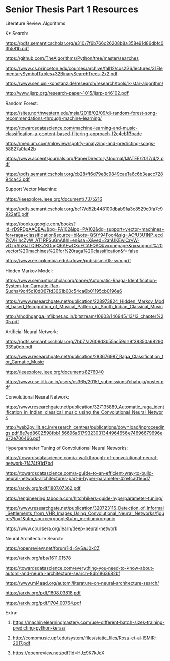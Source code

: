 # Senior Thesis Part 1 Resources

Literature Review Algorithms 

K* Search: 

https://pdfs.semanticscholar.org/e310/7f6b766c26208b8a358e91d86dbfc03b581b.pdf 

https://github.com/TheAlgorithms/Python/tree/master/searches

https://www.cs.princeton.edu/courses/archive/fall12/cos226/lectures/31ElementarySymbolTables+32BinarySearchTrees-2x2.pdf

https://www.sen.uni-konstanz.de/research/research/tools/k-star-algorithm/ 

http://www.ijsrp.org/research-paper-1015/ijsrp-p46102.pdf

Random Forest: 

https://sites.northwestern.edu/msia/2018/02/09/dj-random-forest-song-recommendations-through-machine-learning/ 

https://towardsdatascience.com/machine-learning-and-music-classification-a-content-based-filtering-approach-f2c4eb13bade

https://medium.com/mlreview/spotify-analyzing-and-predicting-songs-58827a0fa42b

https://www.accentsjournals.org/PaperDirectory/Journal/IJATEE/2017/4/2.pdf

https://pdfs.semanticscholar.org/cb28/ff6d79e8c9849cae1a6c6b3eacc72894ca43.pdf 

Support Vector Machine: 

https://ieeexplore.ieee.org/document/7375216

https://pdfs.semanticscholar.org/bc17/d52b448100dbab9fa3c8529c0fa7c9922af0.pdf

https://books.google.com/books?id=rD9RDgAAQBAJ&pg=PA102&lpg=PA102&dq=support+vector+machines+for+raga+classification&source=bl&ots=QStY94Foc4&sig=ACfU3U1NP_ecdZKVHIncZyW_AT1RPSuGnA&hl=en&sa=X&ved=2ahUKEwiCrvW-vOzgAhXiJTQIHXZKDugQ6AEwCXoECAEQAQ#v=onepage&q=support%20vector%20machines%20for%20raga%20classification&f=false

https://www.ee.columbia.edu/~dpwe/pubs/ismir05-svm.pdf 

Hidden Markov Model: 

https://www.semanticscholar.org/paper/Automatic-Raaga-Identification-System-for-Carnatic-Rao-Sudha/9c45c10d067fd3061b00c54ca6b01195cb0196e6

https://www.researchgate.net/publication/228973824_Hidden_Markov_Model_based_Recognition_of_Musical_Pattern_in_South_Indian_Classical_Music

http://shodhganga.inflibnet.ac.in/bitstream/10603/146945/13/13_chapter%205.pdf 

Artificial Neural Network: 

https://pdfs.semanticscholar.org/7bb7/a2609d3b55ac59da9f38350a68290339a0db.pdf 

https://www.researchgate.net/publication/283676987_Raga_Classification_for_Carnatic_Music 

https://ieeexplore.ieee.org/document/8276040

https://www.cse.iitk.ac.in/users/cs365/2015/_submissions/chahuja/poster.pdf  

Convolutional Neural Network: 

https://www.researchgate.net/publication/327135889_Automatic_raga_identification_in_Indian_classical_music_using_the_Convolutional_Neural_Network 

http://web2py.iiit.ac.in/research_centres/publications/download/inproceedings.pdf.8e7ed8602598fbb1.56696a6179323031344964656e74696679696e672e706466.pdf 

Hyperparameter Tuning of Convolutional Neural Networks: 

https://towardsdatascience.com/a-walkthrough-of-convolutional-neural-network-7f474f91d7bd 

https://towardsdatascience.com/a-guide-to-an-efficient-way-to-build-neural-network-architectures-part-ii-hyper-parameter-42efca01e5d7 

https://arxiv.org/pdf/1807.07362.pdf

https://engineering.taboola.com/hitchhikers-guide-hyperparameter-tuning/

https://www.researchgate.net/publication/320723116_Detection_of_Informal_Settlements_from_VHR_Images_Using_Convolutional_Neural_Networks/figures?lo=1&utm_source=google&utm_medium=organic

https://www.coursera.org/learn/deep-neural-network 

Neural Architecture Search: 

https://openreview.net/forum?id=SySaJ0xCZ

https://arxiv.org/abs/1611.01578

https://towardsdatascience.com/everything-you-need-to-know-about-automl-and-neural-architecture-search-8db1863682bf

https://www.ml4aad.org/automl/literature-on-neural-architecture-search/

https://arxiv.org/pdf/1808.03818.pdf

https://arxiv.org/pdf/1704.00764.pdf

Extra:

1. https://machinelearningmastery.com/use-different-batch-sizes-training-predicting-python-keras/

2. http://compmusic.upf.edu/system/files/static_files/Ross-et-al-ISMIR-2017.pdf 

3. https://openreview.net/pdf?id=HJz9K7kJcX